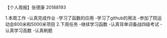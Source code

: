 

【个人周报】张德康 20188193

1.本周工作
-认真完成作业
-学习了函数的应用 
-学习了github的用法 
-参加了院运动会800米和5000米项目 
2.下周任务 
-继续学习函数 
-认真背单词备战四级考试 
-认真学习高数
-认真刷题
